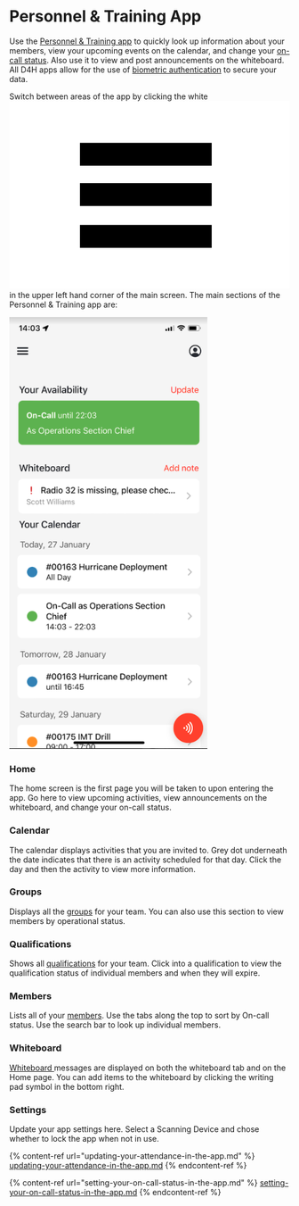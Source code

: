 # Personnel & Training App

Use the [Personnel & Training app](./) to quickly look up information about your members, view your upcoming events on the calendar, and change your [on-call status](../on-call-planner/). Also use it to view and post announcements on the whiteboard. All D4H apps allow for the use of [biometric authentication](../../shared-services/biometric-authentication.md) to secure your data.

Switch between areas of the app by clicking the white![Image Placeholder](<../../.gitbook/assets/more options.png>)in the upper left hand corner of the main screen. The main sections of the Personnel & Training app are:

![](<../../.gitbook/assets/Screen Shot 2022-01-27 at 9.01.11 AM.png>)

### Home

The home screen is the first page you will be taken to upon entering the app. Go here to view upcoming activities, view announcements on the whiteboard, and change your on-call status.&#x20;

### Calendar

The calendar displays activities that you are invited to. Grey dot underneath the date indicates that there is an activity scheduled for that day. Click the day and then the activity to view more information.

### Groups

Displays all the [groups](../groups/) for your team. You can also use this section to view members by operational status.&#x20;

### Qualifications

Shows all [qualifications](../qualifications/) for your team. Click into a qualification to view the qualification status of individual members and when they will expire.&#x20;

### Members

Lists all of your [members](../untitled/). Use the tabs along the top to sort by On-call status. Use the search bar to look up individual members.

### Whiteboard

[Whiteboard ](../whiteboard/)messages are displayed on both the whiteboard tab and on the Home page. You can add items to the whiteboard by clicking the writing pad symbol in the bottom right.&#x20;

### Settings&#x20;

Update your app settings here. Select a Scanning Device and chose whether to lock the app when not in use.&#x20;

{% content-ref url="updating-your-attendance-in-the-app.md" %}
[updating-your-attendance-in-the-app.md](updating-your-attendance-in-the-app.md)
{% endcontent-ref %}

{% content-ref url="setting-your-on-call-status-in-the-app.md" %}
[setting-your-on-call-status-in-the-app.md](setting-your-on-call-status-in-the-app.md)
{% endcontent-ref %}



